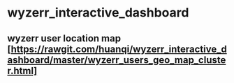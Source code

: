 # wyzerr_interactive_dashboard

## wyzerr user location map [https://rawgit.com/huanqi/wyzerr_interactive_dashboard/master/wyzerr_users_geo_map_cluster.html]
